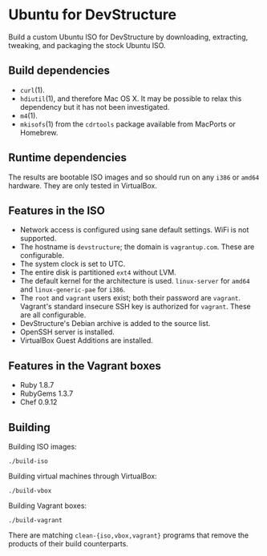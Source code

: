 Ubuntu for DevStructure
=======================

Build a custom Ubuntu ISO for DevStructure by downloading, extracting,
tweaking, and packaging the stock Ubuntu ISO.

Build dependencies
------------------

* `curl`(1).
* `hdiutil`(1), and therefore Mac OS X.  It may be possible to relax
  this dependency but it has not been investigated.
* `m4`(1).
* `mkisofs`(1) from the `cdrtools` package available from MacPorts or
  Homebrew.

Runtime dependencies
--------------------

The results are bootable ISO images and so should run on any `i386` or
`amd64` hardware.  They are only tested in VirtualBox.

Features in the ISO
-------------------

* Network access is configured using sane default settings.  WiFi is
  not supported.
* The hostname is `devstructure`; the domain is `vagrantup.com`.  These
  are configurable.
* The system clock is set to UTC.
* The entire disk is partitioned `ext4` without LVM.
* The default kernel for the architecture is used.  `linux-server` for
  `amd64` and `linux-generic-pae` for `i386`.
* The `root` and `vagrant` users exist; both their password are `vagrant`.
  Vagrant's standard insecure SSH key is authorized for `vagrant`.  These
  are all configurable.
* DevStructure's Debian archive is added to the source list.
* OpenSSH server is installed.
* VirtualBox Guest Additions are installed.

Features in the Vagrant boxes
-----------------------------

* Ruby 1.8.7
* RubyGems 1.3.7
* Chef 0.9.12

Building
--------

Building ISO images:

	./build-iso

Building virtual machines through VirtualBox:

	./build-vbox

Building Vagrant boxes:

	./build-vagrant

There are matching `clean-{iso,vbox,vagrant}` programs that remove the
products of their build counterparts.
